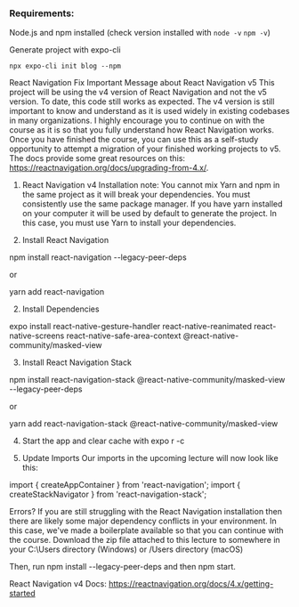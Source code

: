 ### Requirements:

Node.js and npm installed (check version installed with `node -v` `npm -v`)

Generate project with expo-cli

`npx expo-cli init blog --npm`

React Navigation Fix
Important Message about React Navigation v5
This project will be using the v4 version of React Navigation and not the v5 version. To date, this code still works as expected. The v4 version is still important to know and understand as it is used widely in existing codebases in many organizations. I highly encourage you to continue on with the course as it is so that you fully understand how React Navigation works. Once you have finished the course, you can use this as a self-study opportunity to attempt a migration of your finished working projects to v5. The docs provide some great resources on this: https://reactnavigation.org/docs/upgrading-from-4.x/.

1. React Navigation v4 Installation
note: You cannot mix Yarn and npm in the same project as it will break your dependencies. You must consistently use the same package manager. If you have yarn installed on your computer it will be used by default to generate the project. In this case, you must use Yarn to install your dependencies.

1. Install React Navigation

npm install react-navigation --legacy-peer-deps

or

yarn add react-navigation

2. Install Dependencies

expo install react-native-gesture-handler react-native-reanimated react-native-screens react-native-safe-area-context @react-native-community/masked-view

3. Install React Navigation Stack

npm install react-navigation-stack @react-native-community/masked-view --legacy-peer-deps

or

yarn add react-navigation-stack @react-native-community/masked-view

4. Start the app and clear cache with expo r -c

2. Update Imports
Our imports in the upcoming lecture will now look like this:

import { createAppContainer } from 'react-navigation';
import { createStackNavigator } from 'react-navigation-stack';
 
Errors?
If you are still struggling with the React Navigation installation then there are likely some major dependency conflicts in your environment. In this case, we've made a boilerplate available so that you can continue with the course. Download the zip file attached to this lecture to somewhere in your C:\Users directory (Windows) or /Users directory (macOS)

Then, run npm install --legacy-peer-deps and then npm start.

React Navigation v4 Docs:
https://reactnavigation.org/docs/4.x/getting-started

